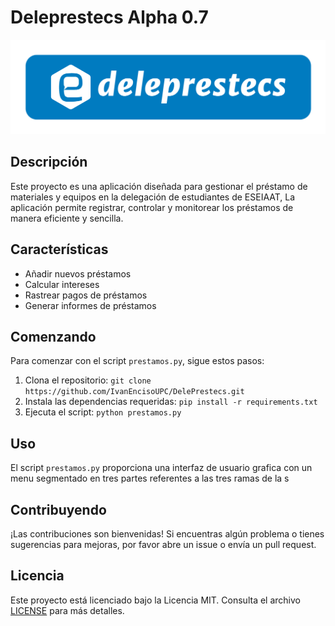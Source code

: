 # Deleprestecs Alpha 0.7

![Logo del Proyecto](img/deleprestecs.png)

## Descripción

Este proyecto es una aplicación diseñada para gestionar el préstamo de materiales y equipos en la delegación de estudiantes de ESEIAAT, La aplicación permite registrar, controlar y monitorear los préstamos de manera eficiente y sencilla.

## Características

- Añadir nuevos préstamos
- Calcular intereses
- Rastrear pagos de préstamos
- Generar informes de préstamos

## Comenzando

Para comenzar con el script `prestamos.py`, sigue estos pasos:

1. Clona el repositorio: `git clone https://github.com/IvanEncisoUPC/DelePrestecs.git`
2. Instala las dependencias requeridas: `pip install -r requirements.txt`
3. Ejecuta el script: `python prestamos.py`

## Uso

El script `prestamos.py` proporciona una interfaz de usuario grafica con un menu segmentado en tres partes referentes a las tres ramas de la s


## Contribuyendo

¡Las contribuciones son bienvenidas! Si encuentras algún problema o tienes sugerencias para mejoras, por favor abre un issue o envía un pull request.

## Licencia

Este proyecto está licenciado bajo la Licencia MIT. Consulta el archivo [LICENSE](LICENSE) para más detalles.
